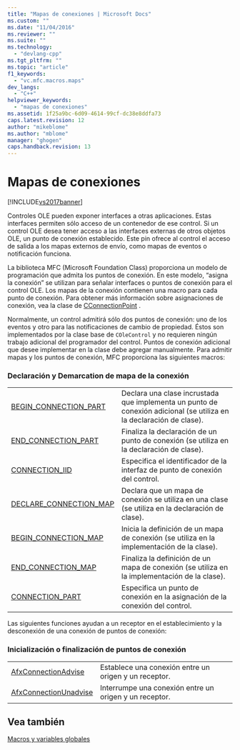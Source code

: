 ```yaml
---
title: "Mapas de conexiones | Microsoft Docs"
ms.custom: ""
ms.date: "11/04/2016"
ms.reviewer: ""
ms.suite: ""
ms.technology: 
  - "devlang-cpp"
ms.tgt_pltfrm: ""
ms.topic: "article"
f1_keywords: 
  - "vc.mfc.macros.maps"
dev_langs: 
  - "C++"
helpviewer_keywords: 
  - "mapas de conexiones"
ms.assetid: 1f25a9bc-6d09-4614-99cf-dc38e8ddfa73
caps.latest.revision: 12
author: "mikeblome"
ms.author: "mblome"
manager: "ghogen"
caps.handback.revision: 13
---
```

# Mapas de conexiones
[!INCLUDE[vs2017banner](../../assembler/inline/includes/vs2017banner.md)]

Controles OLE pueden exponer interfaces a otras aplicaciones.  Estas interfaces permiten sólo acceso de un contenedor de ese control.  Si un control OLE desea tener acceso a las interfaces externas de otros objetos OLE, un punto de conexión establecido.  Este pin ofrece al control el acceso de salida a los mapas externos de envío, como mapas de eventos o notificación funciona.  
  
 La biblioteca MFC \(Microsoft Foundation Class\) proporciona un modelo de programación que admita los puntos de conexión.  En este modelo, “asigna la conexión” se utilizan para señalar interfaces o puntos de conexión para el control OLE.  Los mapas de la conexión contienen una macro para cada punto de conexión.  Para obtener más información sobre asignaciones de conexión, vea la clase de [CConnectionPoint](../../mfc/reference/cconnectionpoint-class.md) .  
  
 Normalmente, un control admitirá sólo dos puntos de conexión: uno de los eventos y otro para las notificaciones de cambio de propiedad.  Éstos son implementados por la clase base de `COleControl` y no requieren ningún trabajo adicional del programador del control.  Puntos de conexión adicional que desee implementar en la clase debe agregar manualmente.  Para admitir mapas y los puntos de conexión, MFC proporciona las siguientes macros:  
  
### Declaración y Demarcation de mapa de la conexión  
  
|||  
|-|-|  
|[BEGIN\_CONNECTION\_PART](../Topic/BEGIN_CONNECTION_PART.md)|Declara una clase incrustada que implementa un punto de conexión adicional \(se utiliza en la declaración de clase\).|  
|[END\_CONNECTION\_PART](../Topic/END_CONNECTION_PART.md)|Finaliza la declaración de un punto de conexión \(se utiliza en la declaración de clase\).|  
|[CONNECTION\_IID](../Topic/CONNECTION_IID.md)|Especifica el identificador de la interfaz de punto de conexión del control.|  
|[DECLARE\_CONNECTION\_MAP](../Topic/DECLARE_CONNECTION_MAP.md)|Declara que un mapa de conexión se utiliza en una clase \(se utiliza en la declaración de clase\).|  
|[BEGIN\_CONNECTION\_MAP](../Topic/BEGIN_CONNECTION_MAP.md)|Inicia la definición de un mapa de conexión \(se utiliza en la implementación de la clase\).|  
|[END\_CONNECTION\_MAP](../Topic/END_CONNECTION_MAP.md)|Finaliza la definición de un mapa de conexión \(se utiliza en la implementación de la clase\).|  
|[CONNECTION\_PART](../Topic/CONNECTION_PART.md)|Especifica un punto de conexión en la asignación de la conexión del control.|  
  
 Las siguientes funciones ayudan a un receptor en el establecimiento y la desconexión de una conexión de puntos de conexión:  
  
### Inicialización o finalización de puntos de conexión  
  
|||  
|-|-|  
|[AfxConnectionAdvise](../Topic/AfxConnectionAdvise.md)|Establece una conexión entre un origen y un receptor.|  
|[AfxConnectionUnadvise](../Topic/AfxConnectionUnadvise.md)|Interrumpe una conexión entre un origen y un receptor.|  
  
## Vea también  
 [Macros y variables globales](../../mfc/reference/mfc-macros-and-globals.md)